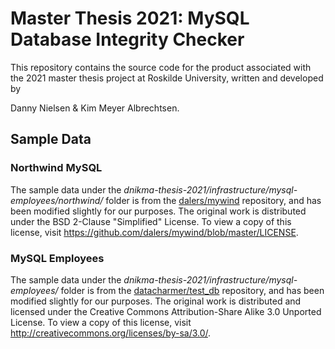 # Master Thesis 2021: MySQL Database Integrity Checker
This repository contains the source code for the product associated with the 2021 master thesis project at Roskilde University, written and developed by 

Danny Nielsen & Kim Meyer Albrechtsen.

## Sample Data

### Northwind MySQL
The sample data under the *dnikma-thesis-2021/infrastructure/mysql-employees/northwind/* folder is from the [dalers/mywind](https://github.com/dalers/mywind) repository, and has been modified slightly for our purposes. The original work is distributed under the BSD 2-Clause "Simplified" License. To view a copy of this license, visit 
https://github.com/dalers/mywind/blob/master/LICENSE.

### MySQL Employees
The sample data under the *dnikma-thesis-2021/infrastructure/mysql-employees/* folder is from the [datacharmer/test_db](https://github.com/datacharmer/test_db) repository, and has been modified slightly for our purposes. The original work is distributed and licensed under the Creative Commons Attribution-Share Alike 3.0 Unported License. To view a copy of this license, visit http://creativecommons.org/licenses/by-sa/3.0/.
